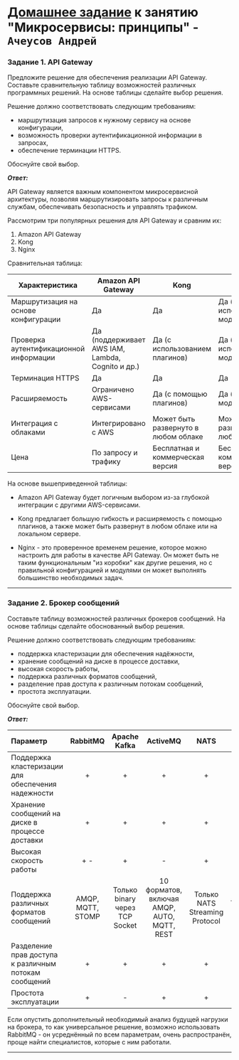 # [Домашнее задание](https://github.com/netology-code/micros-homeworks/blob/main/11-microservices-02-principles.md) к занятию  "Микросервисы: принципы" - `Ачеусов Андрей`



### Задание 1. API Gateway

Предложите решение для обеспечения реализации API Gateway. Составьте сравнительную таблицу возможностей различных программных решений. На основе таблицы сделайте выбор решения.

Решение должно соответствовать следующим требованиям:
- маршрутизация запросов к нужному сервису на основе конфигурации,
- возможность проверки аутентификационной информации в запросах,
- обеспечение терминации HTTPS.

Обоснуйте свой выбор.

***Ответ:***  

API Gateway является важным компонентом микросервисной архитектуры, позволяя маршрутизировать запросы к различным службам, обеспечивать безопасность и управлять трафиком.

Рассмотрим три популярных решения для API Gateway и сравним их:

1. Amazon API Gateway
2. Kong
3. Nginx

Сравнительная таблица:

|Характеристика	| Amazon API Gateway | Kong | Nginx |
|--------|--------|-------|-------|
|Маршрутизация на основе конфигурации|	Да |	Да |	Да  (с использованием модулей) |
|Проверка аутентификационной информации|	Да (поддерживает AWS IAM, Lambda, Cognito и др.)|	Да (с использованием плагинов)|	Да (с использованием модулей)|
|Терминация HTTPS|	Да|	Да|	Да|
|Расширяемость|	Ограничено AWS-сервисами|	Да (с помощью плагинов)|	Да (с помощью модулей)|
|Интеграция с облаками|	Интегрировано с AWS|Может быть развернуто в любом облаке|	Может быть развернуто в любом облаке|
|Цена|	По запросу и трафику|	Бесплатная и коммерческая версия|	Бесплатная и коммерческая версия|

На основе вышеприведенной таблицы:

- Amazon API Gateway будет логичным выбором из-за глубокой интеграции с другими AWS-сервисами.

- Kong предлагает большую гибкость и расширяемость с помощью плагинов, а также может быть развернут в любом облаке или на локальном сервере.

- Nginx - это проверенное временем решение, которое можно настроить для работы в качестве API Gateway. Он может быть не таким функциональным "из коробки" как другие решения, но с правильной конфигурацией и модулями он может выполнять большинство необходимых задач.


---


### Задание 2. Брокер сообщений

Составьте таблицу возможностей различных брокеров сообщений. На основе таблицы сделайте обоснованный выбор решения.

Решение должно соответствовать следующим требованиям:
- поддержка кластеризации для обеспечения надёжности,
- хранение сообщений на диске в процессе доставки,
- высокая скорость работы,
- поддержка различных форматов сообщений,
- разделение прав доступа к различным потокам сообщений,
- простота эксплуатации.

Обоснуйте свой выбор.

***Ответ:***  


| Параметр | RabbitMQ | Apache Kafka | ActiveMQ | NATS | Redis |
|:---------|:--------:|:------------:|:--------:|:----:|:-----:|
| Поддержка кластеризации для обеспечения надежности | + | + | + | + | + |
| Хранение сообщений на диске в процессе доставки | + | + | + | + | + |
| Высокая скорость работы | + - | + | - | + | + |
| Поддержка различных форматов сообщений | AMQP, MQTT, STOMP | Только binary через TCP Socket | 10 форматов, включая AMQP, AUTO, MQTT, REST | Только NATS Streaming Protocol | Только RESP |
| Разделение прав доступа к различным потокам сообщений | + | + | + | + | + |
| Простота эксплуатации | + | - | + | + | + |

Если опустить дополнительный необходимый анализ будущей нагрузки на брокера, то как универсальное решение, возможно использовать RabbitMQ - он усреднённый по всем параметрам, очень распространён, проще найти специалистов, которые с ним работали.


---

